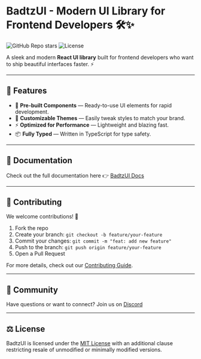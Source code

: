 # BadtzUI - Modern UI Library for Frontend Developers 🛠️✨

![GitHub Repo stars](https://img.shields.io/github/stars/badtzx0/badtz-ui?style=social)
![License](https://img.shields.io/badge/license-MIT-blue.svg)

A sleek and modern **React UI library** built for frontend developers who want to ship beautiful interfaces faster. ⚡

---

## 🚀 Features

- 💅 **Pre-built Components** — Ready-to-use UI elements for rapid development.
- 🎨 **Customizable Themes** — Easily tweak styles to match your brand.
- ⚡ **Optimized for Performance** — Lightweight and blazing fast.
- 📦 **Fully Typed** — Written in TypeScript for type safety.

---

## 📖 Documentation

Check out the full documentation here 👉 [BadtzUI Docs](https://badtz-ui.com/docs)

---

## 🤝 Contributing

We welcome contributions! 🎉

1. Fork the repo  
2. Create your branch: `git checkout -b feature/your-feature`  
3. Commit your changes: `git commit -m "feat: add new feature"`  
4. Push to the branch: `git push origin feature/your-feature`  
5. Open a Pull Request  

For more details, check out our [Contributing Guide](CONTRIBUTING.md).

---

## 💬 Community

Have questions or want to connect? Join us on [Discord](https://discord.com/invite/SV2y7vz6Es)

---

## ⚖️ License

BadtzUI is licensed under the [MIT License](LICENSE) with an additional clause restricting resale of unmodified or minimally modified versions.
